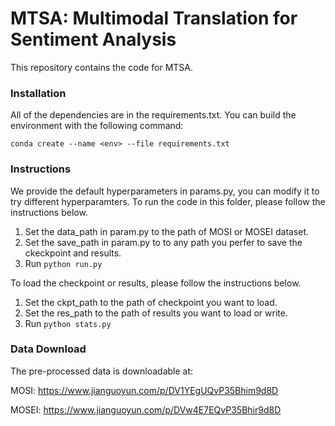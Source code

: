 # MTSA:  Multimodal Translation for Sentiment Analysis
This repository contains the code for MTSA.

### Installation
All of the dependencies are in the requirements.txt. You can build the environment with the following command:

`conda create --name <env> --file requirements.txt`

### Instructions
We provide the default hyperparameters in params.py, you can modify it to try different hyperparamters. To run the code in this folder, please follow the instructions below.

1. Set the data_path in param.py to the path of MOSI or MOSEI dataset.
2. Set the save_path in param.py to to any path you perfer to save the ckeckpoint and results.
3. Run `python run.py`

To load the checkpoint or results, please follow the instructions below.
1. Set the ckpt_path to the path of checkpoint you want to load.
2. Set the res_path to the path of results you want to load or write.
3. Run `python stats.py`

### Data Download

The pre-processed data is downloadable at:

MOSI: https://www.jianguoyun.com/p/DV1YEgUQvP35Bhim9d8D

MOSEI: https://www.jianguoyun.com/p/DVw4E7EQvP35Bhir9d8D
